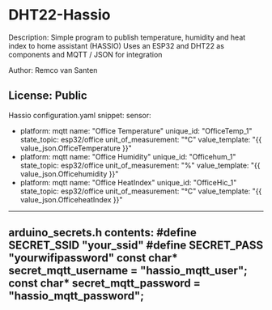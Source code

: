 # DHT22-Hassio

Description: Simple program to publish temperature, humidity and heat index to home assistant (HASSIO)
Uses an ESP32 and DHT22 as components and MQTT / JSON for integration

Author: Remco van Santen

License: Public
----
Hassio configuration.yaml snippet:
sensor:
  - platform: mqtt
    name: "Office Temperature"
    unique_id: "OfficeTemp_1"
    state_topic: esp32/office
    unit_of_measurement: "°C"
    value_template: "{{ value_json.OfficeTemperature }}"
  - platform: mqtt
    name: "Office Humidity"
    unique_id: "Officehum_1"
    state_topic: esp32/office
    unit_of_measurement: "%"
    value_template: "{{ value_json.Officehumidity }}"
  - platform: mqtt
    name: "Office HeatIndex"
    unique_id: "OfficeHic_1"
    state_topic: esp32/office
    unit_of_measurement: "°C"
    value_template: "{{ value_json.OfficeheatIndex }}"
-----
arduino_secrets.h contents:
#define SECRET_SSID "your_ssid"
#define SECRET_PASS "yourwifipassword"
const char* secret_mqtt_username = "hassio_mqtt_user";
const char* secret_mqtt_password = "hassio_mqtt_password";
 -----
